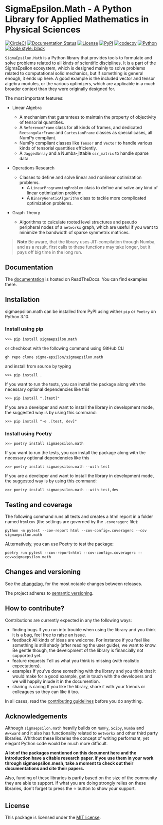 # **SigmaEpsilon.Math** - A Python Library for Applied Mathematics in Physical Sciences

[![CircleCI](https://dl.circleci.com/status-badge/img/gh/sigma-epsilon/sigmaepsilon.math/tree/main.svg?style=svg)](https://dl.circleci.com/status-badge/redirect/gh/sigma-epsilon/sigmaepsilon.math/tree/main)
[![Documentation Status](https://readthedocs.org/projects/sigmaepsilonmath/badge/?version=latest)](https://sigmaepsilonmath.readthedocs.io/en/latest/?badge=latest)
[![License](https://img.shields.io/badge/License-MIT-yellow.svg)](https://opensource.org/licenses/MIT)
[![PyPI](https://badge.fury.io/py/sigmaepsilon.math.svg)](https://pypi.org/project/sigmaepsilon.math)
[![codecov](https://codecov.io/gh/sigma-epsilon/sigmaepsilon.math/graph/badge.svg?token=GP9FSFQW34)](https://codecov.io/gh/sigma-epsilon/sigmaepsilon.math)
[![Python](https://img.shields.io/badge/python-3.10%E2%80%923.11-blue)](https://www.python.org)
[![Code style: black](https://img.shields.io/badge/code%20style-black-000000.svg)](https://github.com/psf/black)

`SigmaEpsilon.Math` is a Python library that provides tools to formulate and solve problems related to all kinds of scientific disciplines. It is a part of the SigmaEpsilon ecosystem, which is designed mainly to solve problems related to computational solid mechanics, but if something is general enough, it ends up here. A good example is the included vector and tensor algebra modules, or the various optimizers, which are applicable in a much broader context than they were originally designed for.

The most important features:

* Linear Algebra
  * A mechanism that guarantees to maintain the property of objectivity of tensorial quantities.
  * A `ReferenceFrame` class for all kinds of frames, and dedicated `RectangularFrame` and `CartesianFrame` classes as special cases, all NumPy compliant.
  * NumPy compliant classes like `Tensor` and `Vector` to handle various kinds of tensorial quantities efficiently.
  * A `JaggedArray` and a Numba-jittable `csr_matrix` to handle sparse data.

* Operations Research
  * Classes to define and solve linear and nonlinear optimization problems.
    * A `LinearProgrammingProblem` class to define and solve any kind of linear optimization problem.
    * A `BinaryGeneticAlgorithm` class to tackle more complicated optimization problems.

* Graph Theory
  * Algorithms to calculate rooted level structures and pseudo peripheral nodes of a `networkx` graph, which are useful if you want to minimize the bandwidth of sparse symmetrix matrices.

> **Note**
> Be aware, that the library uses JIT-compilation through Numba, and as a result,
> first calls to these functions may take longer, but it pays off big time in the long run.

## **Documentation**

The [documentation](https://sigmaepsilonmath.readthedocs.io/en/latest/) is hosted on ReadTheDocs. You can find examples there.

## **Installation**

sigmaepsilon.math can be installed from PyPI using wither `pip` or `Poetry` on Python 3.10:

### Install using pip

```console
>>> pip install sigmaepsilon.math
```

or chechkout with the following command using GitHub CLI

```console
gh repo clone sigma-epsilon/sigmaepsilon.math
```

and install from source by typing

```console
>>> pip install .
```

If you want to run the tests, you can install the package along with the necessary optional dependencies like this

```console
>>> pip install ".[test]"
```

If you are a developer and want to install the library in development mode, the suggested way is by using this command:

```console
>>> pip install "-e .[test, dev]"
```

### Install using Poetry

```console
>>> poetry install sigmaepsilon.math
```

If you want to run the tests, you can install the package along with the necessary optional dependencies like this

```console
>>> poetry install sigmaepsilon.math --with test
```

If you are a developer and want to install the library in development mode, the suggested way is by using this command:

```console
>>> poetry install sigmaepsilon.math --with test,dev
```

## Testing and coverage

The following command runs all tests and creates a html report in a folder named `htmlcov` (the settings are governed by the `.coveragerc` file):

```console
python -m pytest --cov-report html --cov-config=.coveragerc --cov sigmaepsilon.math
```

ALternatively, you can use Poetry to test the package:

```console
poetry run pytest --cov-report=html --cov-config=.coveragerc --cov=sigmaepsilon.math
```

## Changes and versioning

See the [changelog](CHANGELOG.md), for the most notable changes between releases.

The project adheres to [semantic versioning](https://semver.org/).

## How to contribute?

Contributions are currently expected in any the following ways:

* finding bugs
  If you run into trouble when using the library and you think it is a bug, feel free to raise an issue.
* feedback
  All kinds of ideas are welcome. For instance if you feel like something is still shady (after reading the user guide), we want to know. Be gentle though, the development of the library is financially not supported yet.
* feature requests
  Tell us what you think is missing (with realistic expectations).
* examples
  If you've done something with the library and you think that it would make for a good example, get in touch with the developers and we will happily inlude it in the documention.
* sharing is caring
  If you like the library, share it with your friends or colleagues so they can like it too.

In all cases, read the [contributing guidelines](CONTRIBUTING.md) before you do anything.

## Acknowledgements

Although `sigmaepsilon.math` heavily builds on `NumPy`, `Scipy`, `Numba` and `Awkward` and it also has functionality related to `networkx` and other third party libraries. Whithout these libraries the concept of writing performant, yet elegant Python code would be much more difficult.

**A lot of the packages mentioned on this document here and the introduction have a citable research paper. If you use them in your work through sigmaepsilon.mesh, take a moment to check out their documentations and cite their papers.**

Also, funding of these libraries is partly based on the size of the community they are able to support. If what you are doing strongly relies on these libraries, don't forget to press the :star: button to show your support.

## **License**

This package is licensed under the [MIT license](LICENSE.txt).
